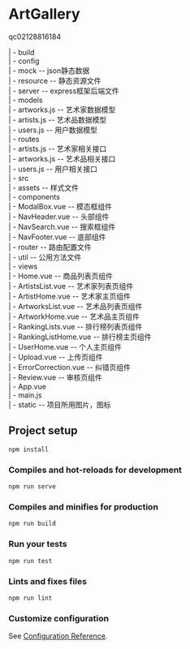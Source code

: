 # ArtGallery
qc02128816184

| - build  
| - config  
| - mock       -- json静态数据  
| - resource   -- 静态资源文件  
| - server     -- express框架后端文件  
    | - models  
        | - artworks.js   -- 艺术家数据模型  
        | - artists.js    -- 艺术品数据模型  
        | - users.js      -- 用户数据模型  
    | - routes  
        | - artists.js    -- 艺术家相关接口  
        | - artworks.js   -- 艺术品相关接口  
        | - users.js      -- 用户相关接口  
| - src  
    | - assets   -- 样式文件  
    | - components  
        | - ModalBox.vue    -- 模态框组件  
        | - NavHeader.vue   -- 头部组件  
        | - NavSearch.vue   -- 搜索框组件  
        | - NavFooter.vue   -- 底部组件  
    | - router   -- 路由配置文件  
    | - util     -- 公用方法文件  
    | - views  
        | - Home.vue              -- 商品列表页组件  
        | - ArtistsList.vue       -- 艺术家列表页组件  
        | - ArtistHome.vue        -- 艺术家主页组件  
        | - ArtworksList.vue      -- 艺术品列表页组件  
        | - ArtworkHome.vue       -- 艺术品主页组件  
        | - RankingLists.vue      -- 排行榜列表页组件  
        | - RankingListHome.vue   -- 排行榜主页组件  
        | - UserHome.vue          -- 个人主页组件  
        | - Upload.vue            -- 上传页组件  
        | - ErrorCorrection.vue   -- 纠错页组件  
        | - Review.vue            -- 审核页组件  
    | - App.vue  
    | - main.js  
| - static   -- 项目所用图片，图标

## Project setup
```
npm install
```

### Compiles and hot-reloads for development
```
npm run serve
```

### Compiles and minifies for production
```
npm run build
```

### Run your tests
```
npm run test
```

### Lints and fixes files
```
npm run lint
```

### Customize configuration
See [Configuration Reference](https://cli.vuejs.org/config/).
